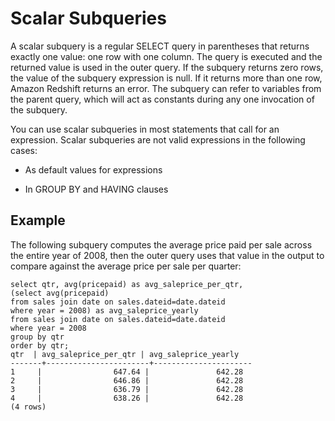 # Scalar Subqueries<a name="r_scalar_subqueries"></a>

A scalar subquery is a regular SELECT query in parentheses that returns exactly one value: one row with one column\. The query is executed and the returned value is used in the outer query\. If the subquery returns zero rows, the value of the subquery expression is null\. If it returns more than one row, Amazon Redshift returns an error\. The subquery can refer to variables from the parent query, which will act as constants during any one invocation of the subquery\.

You can use scalar subqueries in most statements that call for an expression\. Scalar subqueries are not valid expressions in the following cases:

+ As default values for expressions

+ In GROUP BY and HAVING clauses

## Example<a name="r_scalar_subqueries-example"></a>

The following subquery computes the average price paid per sale across the entire year of 2008, then the outer query uses that value in the output to compare against the average price per sale per quarter:

```
select qtr, avg(pricepaid) as avg_saleprice_per_qtr,
(select avg(pricepaid)
from sales join date on sales.dateid=date.dateid
where year = 2008) as avg_saleprice_yearly
from sales join date on sales.dateid=date.dateid
where year = 2008
group by qtr
order by qtr;
qtr  | avg_saleprice_per_qtr | avg_saleprice_yearly
-------+-----------------------+----------------------
1     |                647.64 |               642.28
2     |                646.86 |               642.28
3     |                636.79 |               642.28
4     |                638.26 |               642.28
(4 rows)
```